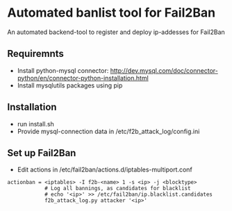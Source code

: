 # Automated banlist tool for Fail2Ban
An automated backend-tool to register and deploy ip-addesses for Fail2Ban 

## Requiremnts
* Install python-mysql connector: http://dev.mysql.com/doc/connector-python/en/connector-python-installation.html
* Install mysqlutils packages using pip

## Installation
* run install.sh
* Provide mysql-connection data in /etc/f2b_attack_log/config.ini 

## Set up Fail2Ban
* Edit actions in /etc/fail2ban/actions.d/iptables-multiport.conf
```
actionban = <iptables> -I f2b-<name> 1 -s <ip> -j <blocktype>
            # Log all bannings, as candidates for blacklist
            # echo '<ip>' >> /etc/fail2ban/ip.blacklist.candidates
            f2b_attack_log.py attacker '<ip>'
```
